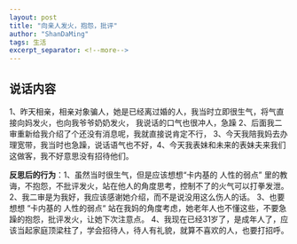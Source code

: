 ```yaml
---
layout: post
title: "向亲人发火，抱怨，批评"
author: "ShanDaMing"
tags: 生活
excerpt_separator: <!--more-->
---
```


## 说话内容
1、昨天相亲，相亲对象骗人，她是已经离过婚的人，我当时立即很生气，将气直接向妈发火，也向我爷爷奶奶发火，<!--more--> 我说话的口气也很冲人，急躁 2、后面我二审重新给我介绍了个还没有消息呢，我就直接说肯定不行， 3、今天我陪我妈去办理宽带，我当时也急躁，说话语气也不好，4、今天我表妹和未来的表妹夫来我们这做客，我不好意思没有招待他们。

**反思后的行为**：1、虽然当时很生气，但是应该想想“卡内基的 人性的弱点” 里的教诲，不抱怨，不批评发火，站在他人的角度思考，控制不了的火气可以打拳发泄。 2、我二审是为我好，我应该感谢她介绍，而不是说没用这么伤人的话。 3、也要想想 “卡内基的 人性的弱点“  站在我妈的角度考虑，她老年人也不懂这些，不要急躁的抱怨，批评发火，让她下次注意点。 4、我现在已经31岁了，是成年人了，应该当起家庭顶梁柱了，学会招待人，待人有礼貌，就算不喜欢的人，也要打招呼。
